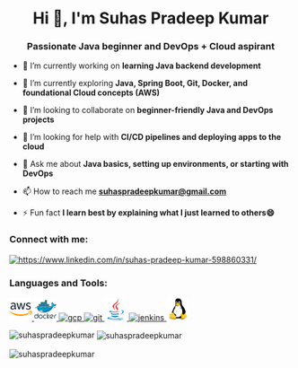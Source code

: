 <h1 align="center">Hi 👋, I'm Suhas Pradeep Kumar</h1>
<h3 align="center">Passionate Java beginner and DevOps + Cloud aspirant</h3>

- 🔭 I’m currently working on **learning Java backend development**

- 🌱 I’m currently exploring **Java, Spring Boot, Git, Docker, and foundational Cloud concepts (AWS)**

- 👯 I’m looking to collaborate on **beginner-friendly Java and DevOps projects**

- 🤝 I’m looking for help with **CI/CD pipelines and deploying apps to the cloud**

- 💬 Ask me about **Java basics, setting up environments, or starting with DevOps**

- 📫 How to reach me **suhaspradeepkumar@gmail.com**

- ⚡ Fun fact **I learn best by explaining what I just learned to others😄**

<h3 align="left">Connect with me:</h3>
<p align="left">
<a href="https://linkedin.com/in/https://www.linkedin.com/in/suhas-pradeep-kumar-598860331/" target="blank"><img align="center" src="https://raw.githubusercontent.com/rahuldkjain/github-profile-readme-generator/master/src/images/icons/Social/linked-in-alt.svg" alt="https://www.linkedin.com/in/suhas-pradeep-kumar-598860331/" height="30" width="40" /></a>
</p>

<h3 align="left">Languages and Tools:</h3>
<p align="left"> <a href="https://aws.amazon.com" target="_blank" rel="noreferrer"> <img src="https://raw.githubusercontent.com/devicons/devicon/master/icons/amazonwebservices/amazonwebservices-original-wordmark.svg" alt="aws" width="40" height="40"/> </a> <a href="https://www.docker.com/" target="_blank" rel="noreferrer"> <img src="https://raw.githubusercontent.com/devicons/devicon/master/icons/docker/docker-original-wordmark.svg" alt="docker" width="40" height="40"/> </a> <a href="https://cloud.google.com" target="_blank" rel="noreferrer"> <img src="https://www.vectorlogo.zone/logos/google_cloud/google_cloud-icon.svg" alt="gcp" width="40" height="40"/> </a> <a href="https://git-scm.com/" target="_blank" rel="noreferrer"> <img src="https://www.vectorlogo.zone/logos/git-scm/git-scm-icon.svg" alt="git" width="40" height="40"/> </a> <a href="https://www.java.com" target="_blank" rel="noreferrer"> <img src="https://raw.githubusercontent.com/devicons/devicon/master/icons/java/java-original.svg" alt="java" width="40" height="40"/> </a> <a href="https://www.jenkins.io" target="_blank" rel="noreferrer"> <img src="https://www.vectorlogo.zone/logos/jenkins/jenkins-icon.svg" alt="jenkins" width="40" height="40"/> </a> <a href="https://www.linux.org/" target="_blank" rel="noreferrer"> <img src="https://raw.githubusercontent.com/devicons/devicon/master/icons/linux/linux-original.svg" alt="linux" width="40" height="40"/> </a> </p>

<p><img align="left" src="https://github-readme-stats.vercel.app/api/top-langs?username=suhaspradeepkumar&show_icons=true&locale=en&layout=compact" alt="suhaspradeepkumar" /></p>

<p>&nbsp;<img align="center" src="https://github-readme-stats.vercel.app/api?username=suhaspradeepkumar&show_icons=true&locale=en" alt="suhaspradeepkumar" /></p>

<p><img align="center" src="https://github-readme-streak-stats.herokuapp.com/?user=suhaspradeepkumar&" alt="suhaspradeepkumar" /></p>
